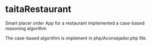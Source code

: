# taitaRestaurant
Smart placer order App for a restaurant implemented a case-based reasoning algorithm

The case-based algorithm is implement in php/Aconsejador.php file.
